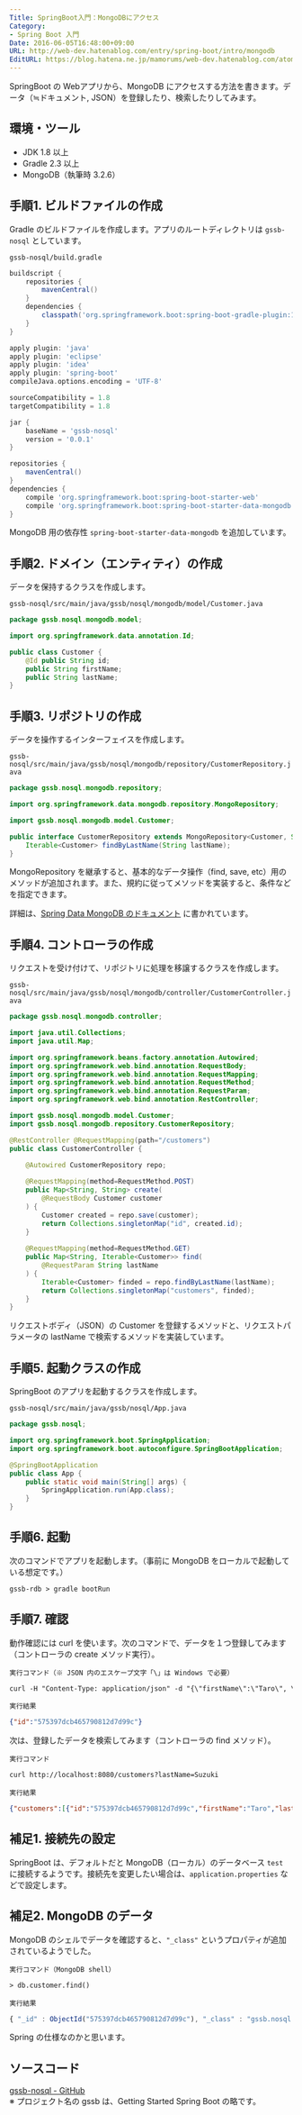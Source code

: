 ```yaml
---
Title: SpringBoot入門：MongoDBにアクセス
Category:
- Spring Boot 入門
Date: 2016-06-05T16:48:00+09:00
URL: http://web-dev.hatenablog.com/entry/spring-boot/intro/mongodb
EditURL: https://blog.hatena.ne.jp/mamorums/web-dev.hatenablog.com/atom/entry/10328749687179109191
---
```


SpringBoot の Webアプリから、MongoDB にアクセスする方法を書きます。データ（≒ドキュメント, JSON）を登録したり、検索したりしてみます。

## 環境・ツール
- JDK 1.8 以上
- Gradle 2.3 以上
- MongoDB（執筆時 3.2.6）


## 手順1. ビルドファイルの作成
Gradle のビルドファイルを作成します。アプリのルートディレクトリは `gssb-nosql` としています。

`gssb-nosql/build.gradle`

```gradle
buildscript {
    repositories {
        mavenCentral()
    }
    dependencies {
        classpath('org.springframework.boot:spring-boot-gradle-plugin:1.3.5.RELEASE')
    }
}

apply plugin: 'java'
apply plugin: 'eclipse'
apply plugin: 'idea'
apply plugin: 'spring-boot'
compileJava.options.encoding = 'UTF-8'

sourceCompatibility = 1.8
targetCompatibility = 1.8

jar {
    baseName = 'gssb-nosql'
    version = '0.0.1'
}

repositories {
    mavenCentral()
}
dependencies {
    compile 'org.springframework.boot:spring-boot-starter-web'
    compile 'org.springframework.boot:spring-boot-starter-data-mongodb'
}
```

MongoDB 用の依存性 `spring-boot-starter-data-mongodb` を追加しています。


## 手順2. ドメイン（エンティティ）の作成
データを保持するクラスを作成します。

`gssb-nosql/src/main/java/gssb/nosql/mongodb/model/Customer.java`

```java
package gssb.nosql.mongodb.model;

import org.springframework.data.annotation.Id;

public class Customer {
	@Id public String id;
	public String firstName;
	public String lastName;
}
```

## 手順3. リポジトリの作成
データを操作するインターフェイスを作成します。

`gssb-nosql/src/main/java/gssb/nosql/mongodb/repository/CustomerRepository.java`

```java
package gssb.nosql.mongodb.repository;

import org.springframework.data.mongodb.repository.MongoRepository;

import gssb.nosql.mongodb.model.Customer;

public interface CustomerRepository extends MongoRepository<Customer, String> {
	Iterable<Customer> findByLastName(String lastName);
}
```

MongoRepository を継承すると、基本的なデータ操作（find, save, etc）用のメソッドが追加されます。また、規約に従ってメソッドを実装すると、条件などを指定できます。

詳細は、[Spring Data MongoDB のドキュメント](http://docs.spring.io/spring-data/data-mongo/docs/current/reference/html/) に書かれています。


## 手順4. コントローラの作成
リクエストを受け付けて、リポジトリに処理を移譲するクラスを作成します。

`gssb-nosql/src/main/java/gssb/nosql/mongodb/controller/CustomerController.java`

```java
package gssb.nosql.mongodb.controller;

import java.util.Collections;
import java.util.Map;

import org.springframework.beans.factory.annotation.Autowired;
import org.springframework.web.bind.annotation.RequestBody;
import org.springframework.web.bind.annotation.RequestMapping;
import org.springframework.web.bind.annotation.RequestMethod;
import org.springframework.web.bind.annotation.RequestParam;
import org.springframework.web.bind.annotation.RestController;

import gssb.nosql.mongodb.model.Customer;
import gssb.nosql.mongodb.repository.CustomerRepository;

@RestController @RequestMapping(path="/customers")
public class CustomerController {

	@Autowired CustomerRepository repo;
	
	@RequestMapping(method=RequestMethod.POST)
	public Map<String, String> create(
		@RequestBody Customer customer
	) {
		Customer created = repo.save(customer);
		return Collections.singletonMap("id", created.id);
	}
	
	@RequestMapping(method=RequestMethod.GET)
	public Map<String, Iterable<Customer>> find(
		@RequestParam String lastName
	) {
		Iterable<Customer> finded = repo.findByLastName(lastName);
		return Collections.singletonMap("customers", finded);
	}
}
```

リクエストボディ（JSON）の Customer を登録するメソッドと、リクエストパラメータの lastName で検索するメソッドを実装しています。


## 手順5. 起動クラスの作成
SpringBoot のアプリを起動するクラスを作成します。

`gssb-nosql/src/main/java/gssb/nosql/App.java`

```java
package gssb.nosql;

import org.springframework.boot.SpringApplication;
import org.springframework.boot.autoconfigure.SpringBootApplication;

@SpringBootApplication
public class App {
	public static void main(String[] args) {
		SpringApplication.run(App.class);
	}
}
```


## 手順6. 起動
次のコマンドでアプリを起動します。（事前に MongoDB をローカルで起動している想定です。）


```txt
gssb-rdb > gradle bootRun
```


## 手順7. 確認
動作確認には curl を使います。次のコマンドで、データを１つ登録してみます（コントローラの create メソッド実行）。

`実行コマンド（※ JSON 内のエスケープ文字「\」は Windows で必要）`

```txt
curl -H "Content-Type: application/json" -d "{\"firstName\":\"Taro\", \"lastName\":\"Suzuki\"}" http://localhost:8080/customers
```

`実行結果`

```json
{"id":"575397dcb465790812d7d99c"}
```

次は、登録したデータを検索してみます（コントローラの find メソッド）。

`実行コマンド`

```txt
curl http://localhost:8080/customers?lastName=Suzuki
```

`実行結果`

```json
{"customers":[{"id":"575397dcb465790812d7d99c","firstName":"Taro","lastName":"Suzuki"}]}
```

## 補足1. 接続先の設定
SpringBoot は、デフォルトだと MongoDB（ローカル）のデータベース `test` に接続するようです。接続先を変更したい場合は、`application.properties` などで設定します。


## 補足2. MongoDB のデータ
MongoDB のシェルでデータを確認すると、`"_class"` というプロパティが追加されているようでした。

`実行コマンド（MongoDB shell）`

```txt
> db.customer.find()
```

`実行結果`

```javascript
{ "_id" : ObjectId("575397dcb465790812d7d99c"), "_class" : "gssb.nosql.mongodb.model.Customer", "firstName" : "Taro", "lastName" : "Suzuki" }
```

Spring の仕様なのかと思います。


## ソースコード
[gssb-nosql - GitHub](https://github.com/mamorum/blog/tree/master/code/gssb-nosql)  
※ プロジェクト名の gssb は、Getting Started Spring Boot の略です。
